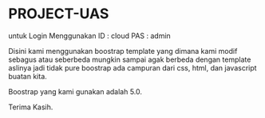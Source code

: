 # PROJECT-UAS

untuk Login Menggunakan 
ID : cloud
PAS : admin

Disini kami menggunakan boostrap template yang dimana kami modif sebagus atau seberbeda mungkin sampai agak berbeda dengan template aslinya jadi tidak pure boostrap ada campuran dari css, html, dan javascript buatan kita. 

Boostrap yang kami gunakan adalah 5.0.

Terima Kasih.
